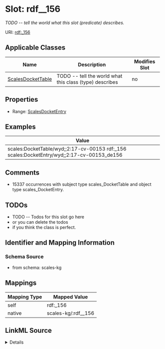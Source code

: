 

# Slot: rdf__156


_TODO -- tell the world what this slot (predicate) describes._





URI: [rdf:_156](http://www.w3.org/1999/02/22-rdf-syntax-ns#_156)



<!-- no inheritance hierarchy -->





## Applicable Classes

| Name | Description | Modifies Slot |
| --- | --- | --- |
| [ScalesDocketTable](../classes/ScalesDocketTable.md) | TODO -- tell the world what this class (type) describes |  no  |







## Properties

* Range: [ScalesDocketEntry](../classes/ScalesDocketEntry.md)






## Examples

| Value |
| --- |
| scales:DocketTable/wyd;;2:17-cv-00153 rdf:_156 scales:DocketEntry/wyd;;2:17-cv-00153_de156 |

## Comments

* 15337 occurrences with subject type scales_DocketTable and object type scales_DocketEntry.

## TODOs

* TODO -- Todos for this slot go here
* or you can delete the todos
* if you think the class is perfect.

## Identifier and Mapping Information







### Schema Source


* from schema: scales-kg




## Mappings

| Mapping Type | Mapped Value |
| ---  | ---  |
| self | rdf:_156 |
| native | scales-kg/:rdf__156 |




## LinkML Source

<details>
```yaml
name: rdf__156
description: TODO -- tell the world what this slot (predicate) describes.
todos:
- TODO -- Todos for this slot go here
- or you can delete the todos
- if you think the class is perfect.
comments:
- 15337 occurrences with subject type scales_DocketTable and object type scales_DocketEntry.
examples:
- value: scales:DocketTable/wyd;;2:17-cv-00153 rdf:_156 scales:DocketEntry/wyd;;2:17-cv-00153_de156
from_schema: scales-kg
rank: 1000
slot_uri: rdf:_156
alias: rdf__156
domain_of:
- scales_DocketTable
range: scales_DocketEntry

```
</details>